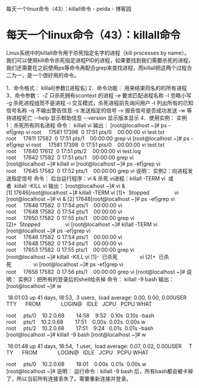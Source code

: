 每天一个linux命令（43）：killall命令 - peida - 博客园

#  每天一个linux命令（43）：killall命令

Linux系统中的killall命令用于杀死指定名字的进程（kill processes by name）。我们可以使用kill命令杀死指定进程PID的进程，如果要找到我们需要杀死的进程，我们还需要在之前使用ps等命令再配合grep来查找进程，而killall把这两个过程合二为一，是一个很好用的命令。

1．命令格式：
killall[参数][进程名]
2．命令功能：
用来结束同名的的所有进程
3．命令参数：
-Z 只杀死拥有scontext 的进程
-e 要求匹配进程名称
-I 忽略小写
-g 杀死进程组而不是进程
-i 交互模式，杀死进程前先询问用户
-l 列出所有的已知信号名称
-q 不输出警告信息
-s 发送指定的信号
-v 报告信号是否成功发送
-w 等待进程死亡
--help 显示帮助信息
--version 显示版本显示
4．使用实例：
实例1：杀死所有同名进程
命令：
killall vi
输出：
[root@localhost ~]# ps -ef|grep vi
root     17581 17398  0 17:51 pts/0    00:00:00 vi test.txt
root     17611 17582  0 17:51 pts/1    00:00:00 grep vi
[root@localhost ~]# ps -ef|grep vi
root     17581 17398  0 17:51 pts/0    00:00:00 vi test.txt
root     17640 17612  0 17:51 pts/2    00:00:00 vi test.log
root     17642 17582  0 17:51 pts/1    00:00:00 grep vi
[root@localhost ~]# killall vi
[root@localhost ~]# ps -ef|grep vi
root     17645 17582  0 17:52 pts/1    00:00:00 grep vi
说明：
实例2：向进程发送指定信号
命令：
后台运行程序：vi &
杀死 vi进程：killall -TERM vi  或者  killall -KILL vi
输出：
[root@localhost ~]# vi &
[1] 17646[root@localhost ~]# killall -TERM vi
[1]+  Stopped                 vi
[root@localhost ~]# vi &
[2] 17648[root@localhost ~]# ps -ef|grep vi
root     17646 17582  0 17:54 pts/1    00:00:00 vi
root     17648 17582  0 17:54 pts/1    00:00:00 vi
root     17650 17582  0 17:55 pts/1    00:00:00 grep vi
[2]+  Stopped                 vi
[root@localhost ~]# killall -TERM vi
[root@localhost ~]# ps -ef|grep vi
root     17646 17582  0 17:54 pts/1    00:00:00 vi
root     17648 17582  0 17:54 pts/1    00:00:00 vi
root     17653 17582  0 17:55 pts/1    00:00:00 grep vi
[root@localhost ~]# killall -KILL vi
[1]-  已杀死               vi
[2]+  已杀死               vi
[root@localhost ~]# ps -ef|grep vi
root     17656 17582  0 17:56 pts/1    00:00:00 grep vi
[root@localhost ~]#
说明：
实例3：把所有的登录后的shell给杀掉
命令：
killall -9 bash
输出：
[root@localhost ~]# w

 18:01:03 up 41 days, 18:53,  3 users,  load average: 0.00, 0.00, 0.00USER     TTY      FROM              LOGIN@   IDLE   JCPU   PCPU WHAT

root     pts/0    10.2.0.68        14:58    9:52   0.10s  0.10s -bash
root     pts/1    10.2.0.68        17:51    0.00s  0.02s  0.00s w
root     pts/2    10.2.0.68        17:51    9:24   0.01s  0.01s -bash
[root@localhost ~]# killall -9 bash
[root@localhost ~]# w

 18:01:48 up 41 days, 18:54,  1 user,  load average: 0.07, 0.02, 0.00USER     TTY      FROM              LOGIN@   IDLE   JCPU   PCPU WHAT

root     pts/0    10.2.0.68        18:01    0.00s  0.01s  0.00s w
[root@localhost ~]#
说明：
运行命令：killall -9 bash 后，所有bash都会被卡掉了，所以当前所有连接丢失了。需要重新连接并登录。